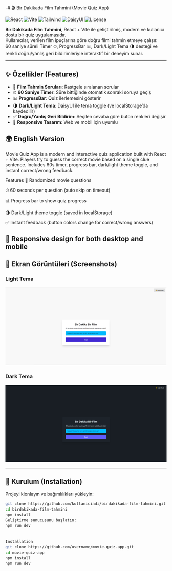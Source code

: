 -# 🎬 Bir Dakikada Film Tahmini (Movie Quiz App)

![React](https://img.shields.io/badge/React-18.0-blue?logo=react)
![Vite](https://img.shields.io/badge/Vite-4.0-purple?logo=vite)
![Tailwind](https://img.shields.io/badge/TailwindCSS-3.0-38bdf8?logo=tailwindcss)
![DaisyUI](https://img.shields.io/badge/DaisyUI-4.0-ff69b4?logo=daisyui)
![License](https://img.shields.io/badge/license-MIT-green)

**Bir Dakikada Film Tahmini**, React + Vite ile geliştirilmiş, modern ve kullanıcı dostu bir quiz uygulamasıdır.  
Kullanıcılar, verilen film ipuçlarına göre doğru filmi tahmin etmeye çalışır.  
60 saniye süreli Timer ⏱, ProgressBar 📊, Dark/Light Tema 🌗 desteği ve renkli doğru/yanlış geri bildirimleriyle interaktif bir deneyim sunar.

---

## ✨ Özellikler (Features)

- 🎥 **Film Tahmin Soruları**: Rastgele sıralanan sorular  
- ⏱ **60 Saniye Timer**: Süre bittiğinde otomatik sonraki soruya geçiş  
- 📊 **ProgressBar**: Quiz ilerlemesini gösterir  
- 🌗 **Dark/Light Tema**: DaisyUI ile tema toggle (ve localStorage’da kaydedilir)  
- ✅ **Doğru/Yanlış Geri Bildirim**: Seçilen cevaba göre buton renkleri değişir  
- 📱 **Responsive Tasarım**: Web ve mobil için uyumlu


## 🌍 English Version

Movie Quiz App is a modern and interactive quiz application built with React + Vite.
Players try to guess the correct movie based on a single clue sentence.
Includes 60s timer, progress bar, dark/light theme toggle, and instant correct/wrong feedback.

Features
🎥 Randomized movie questions

⏱ 60 seconds per question (auto skip on timeout)

📊 Progress bar to show quiz progress

🌗 Dark/Light theme toggle (saved in localStorage)

✅ Instant feedback (button colors change for correct/wrong answers)

📱 Responsive design for both desktop and mobile
---

## 📸 Ekran Görüntüleri (Screenshots)

### Light Tema
![Light Screenshot](screenshots/light-theme.png.png)

### Dark Tema
![Dark Screenshot](screenshots/dark-theme.png.png)

---

## 🚀 Kurulum (Installation)

Projeyi klonlayın ve bağımlılıkları yükleyin:

```bash
git clone https://github.com/kullaniciadi/birdakikada-film-tahmini.git
cd birdakikada-film-tahmini
npm install
Geliştirme sunucusunu başlatın:
npm run dev


Installation
git clone https://github.com/username/movie-quiz-app.git
cd movie-quiz-app
npm install
npm run dev






